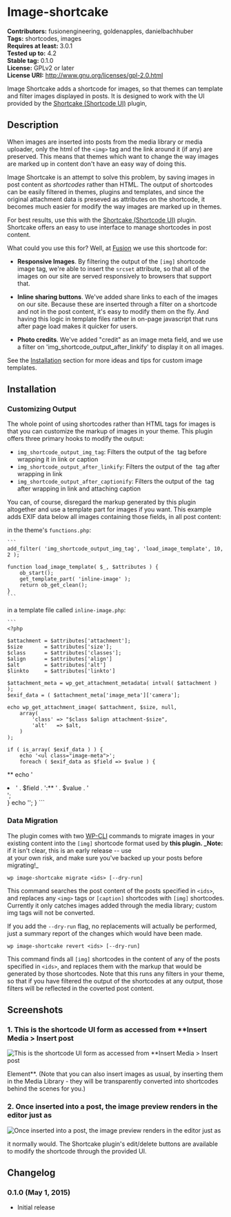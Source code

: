 # Image-shortcake #
**Contributors:** fusionengineering, goldenapples, danielbachhuber  
**Tags:** shortcodes, images  
**Requires at least:** 3.0.1  
**Tested up to:** 4.2  
**Stable tag:** 0.1.0  
**License:** GPLv2 or later  
**License URI:** http://www.gnu.org/licenses/gpl-2.0.html  

Image Shortcake adds a shortcode for images, so that themes can template and
filter images displayed in posts. It is designed to work with the UI provided
by the [Shortcake (Shortcode UI)](https://github.com/fusioneng/Shortcake)
plugin,

## Description ##

When images are inserted into posts from the media library or media uploader,
only the html of the `<img>` tag and the link around it (if any) are preserved.
This means that themes which want to change the way images are marked up in
content don't have an easy way of doing this.

Image Shortcake is an attempt to solve this problem, by saving images in post
content as _shortcodes_ rather than HTML. The output of shortcodes can be
easily filtered in themes, plugins and templates, and since the original
attachment data is preseved as attributes on the shortcode, it becomes much
easier for modify the way images are marked up in themes.

For best results, use this with the [Shortcake (Shortcode
UI)](https://github.com/fusioneng/Shortcake) plugin. Shortcake offers an
easy to use interface to manage shortcodes in post content.

What could you use this for? Well, at [Fusion](http://fusion.net) we use this
shortcode for:

* **Responsive Images**. By filtering the output of the `[img]` shortcode
  image tag, we're able to insert the `srcset` attribute, so that all of
  the images on our site are served responsively to browsers that support
  that.

* **Inline sharing buttons**. We've added share links to each of the
  images on our site. Because these are inserted through a filter on
  a shortcode and not in the post content, it's easy to modify them on the
  fly. And having this logic in template files rather in on-page javascript
  that runs after page load makes it quicker for users.

* **Photo credits**. We've added "credit" as an image meta field, and we
  use a filter on 'img_shortcode_output_after_linkify' to display it on all
  images.

See the [Installation](#Installation) section for more ideas and tips for
custom image templates.

## Installation ##

### Customizing Output ###

The whole point of using shortcodes rather than HTML tags for images is
that you can customize the markup of images in your theme. This plugin
offers three primary hooks to modify the output:

* `img_shortcode_output_img_tag`: Filters the output of the <img> tag
  before wrapping it in link or caption
* `img_shortcode_output_after_linkify`: Filters the output of the <img>
  tag after wrapping in link
* `img_shortcode_output_after_captionify`: Filters the output of the <img>
  tag after wrapping in link and attaching caption

You can, of course, disregard the markup generated by this plugin
altogether and use a template part for images if you want. This example
adds EXIF data below all images containing those fields, in all post content:

in the theme's `functions.php`:

	```
	add_filter( 'img_shortcode_output_img_tag', 'load_image_template', 10, 2 );

	function load_image_template( $_, $attributes ) {
		ob_start();
		get_template_part( 'inline-image' );
		return ob_get_clean();
	}
	```

in a template file called `inline-image.php`:

	```
	<?php

	$attachment = $attributes['attachment'];
	$size       = $attributes['size'];
	$class      = $attributes['classes'];
	$align      = $attributes['align']
	$alt        = $attributes['alt']
	$linkto     = $attributes['linkto']

	$attachment_meta = wp_get_attachment_metadata( intval( $attachment ) );
	$exif_data = ( $attachment_meta['image_meta']['camera'];

	echo wp_get_attachment_image( $attachment, $size, null,
		array(
			'class' => "$class $align attachment-$size",
			'alt'   => $alt,
		)
	);

	if ( is_array( $exif_data ) ) {
		echo '<ul class="image-meta">';
		foreach ( $exif_data as $field => $value ) {
**			echo '<li>' . $field . ':** ' . $value . '</li>';  
		}
		echo '</ul>';
	}
	```


### Data Migration ###

The plugin comes with two [WP-CLI](http://wp-cli.org) commands to migrate
images in your existing content into the `[img]` shortcode format used by
**this plugin. _Note:** if it isn't clear, this is an early release -- use  
at your own risk, and make sure you've backed up your posts before
migrating!_

`wp image-shortcake migrate <ids> [--dry-run]`

This command searches the post content of the posts specified in `<ids>`,
and replaces any `<img>` tags or `[caption]` shortcodes with `[img]`
shortcodes. Currently it only catches images added through the media
library; custom img tags will not be converted.

If you add the `--dry-run` flag, no replacements will actually be
performed, just a summary report of the changes which would have been
made.

`wp image-shortcake revert <ids> [--dry-run]`

This command finds all `[img]` shortcodes in the content of any of the
posts specified in `<ids>`, and replaces them with the markup that would
be generated by those shortcodes. Note that this runs any filters in your
theme, so that if you have filtered the output of the shortcodes at any
output, those filters will be reflected in the coverted post content.


## Screenshots ##

### 1. This is the shortcode UI form as accessed from **Insert Media > Insert post ###
![This is the shortcode UI form as accessed from **Insert Media > Insert post](http://s.wordpress.org/extend/plugins/image-shortcake/screenshot-1.png)

   Element**. (Note that you can also insert images as usual, by inserting them
   in the Media Library - they will be transparently converted into shortcodes
   behind the scenes for you.)
### 2. Once inserted into a post, the image preview renders in the editor just as ###
![Once inserted into a post, the image preview renders in the editor just as](http://s.wordpress.org/extend/plugins/image-shortcake/screenshot-2.png)

   it normally would. The Shortcake plugin's edit/delete buttons are available
   to modify the shortcode through the provided UI.

## Changelog ##

### 0.1.0 (May 1, 2015) ###
* Initial release

